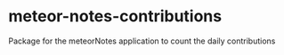 # meteor-notes-contributions
Package for the meteorNotes application to count the daily contributions
